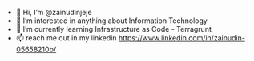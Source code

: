 - 👋 Hi, I’m @zainudinjeje
- 👀 I’m interested in anything about Information Technology
- 🌱 I’m currently learning Infrastructure as Code - Terragrunt
- 📫 reach me out in my linkedin https://www.linkedin.com/in/zainudin-05658210b/

<!---
zainudinjeje/zainudinjeje is a ✨ special ✨ repository because its `README.md` (this file) appears on your GitHub profile.
You can click the Preview link to take a look at your changes.
--->
